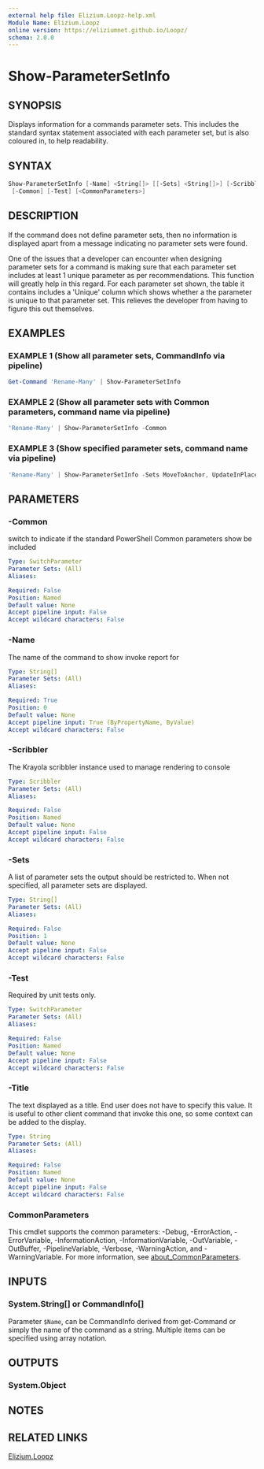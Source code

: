 ```yaml
---
external help file: Elizium.Loopz-help.xml
Module Name: Elizium.Loopz
online version: https://eliziumnet.github.io/Loopz/
schema: 2.0.0
---
```


# Show-ParameterSetInfo

## SYNOPSIS

Displays information for a commands parameter sets. This includes the standard
syntax statement associated with each parameter set, but is also coloured in, to help
readability.

## SYNTAX

```powershell
Show-ParameterSetInfo [-Name] <String[]> [[-Sets] <String[]>] [-Scribbler <Scribbler>] [-Title <String>]
 [-Common] [-Test] [<CommonParameters>]
```

## DESCRIPTION

If the command does not define parameter sets, then no information is displayed
apart from a message indicating no parameter sets were found.

One of the issues that a developer can encounter when designing parameter sets for
a command is making sure that each parameter set includes at least 1 unique parameter
as per recommendations. This function will greatly help in this regard. For each
parameter set shown, the table it contains includes a 'Unique' column which shows
whether a the parameter is unique to that parameter set. This relieves the developer
from having to figure this out themselves.

## EXAMPLES

### EXAMPLE 1 (Show all parameter sets, CommandInfo via pipeline)

```powershell
Get-Command 'Rename-Many' | Show-ParameterSetInfo
```

### EXAMPLE 2 (Show all parameter sets with Common parameters, command name via pipeline)

```powershell
'Rename-Many' | Show-ParameterSetInfo -Common
```

### EXAMPLE 3 (Show specified parameter sets, command name via pipeline)

```powershell
'Rename-Many' | Show-ParameterSetInfo -Sets MoveToAnchor, UpdateInPlace
```

## PARAMETERS

### -Common

switch to indicate if the standard PowerShell Common parameters show be included

```yaml
Type: SwitchParameter
Parameter Sets: (All)
Aliases:

Required: False
Position: Named
Default value: None
Accept pipeline input: False
Accept wildcard characters: False
```

### -Name

The name of the command to show invoke report for

```yaml
Type: String[]
Parameter Sets: (All)
Aliases:

Required: True
Position: 0
Default value: None
Accept pipeline input: True (ByPropertyName, ByValue)
Accept wildcard characters: False
```

### -Scribbler

The Krayola scribbler instance used to manage rendering to console

```yaml
Type: Scribbler
Parameter Sets: (All)
Aliases:

Required: False
Position: Named
Default value: None
Accept pipeline input: False
Accept wildcard characters: False
```

### -Sets

A list of parameter sets the output should be restricted to. When not specified, all
parameter sets are displayed.

```yaml
Type: String[]
Parameter Sets: (All)
Aliases:

Required: False
Position: 1
Default value: None
Accept pipeline input: False
Accept wildcard characters: False
```

### -Test

Required by unit tests only.

```yaml
Type: SwitchParameter
Parameter Sets: (All)
Aliases:

Required: False
Position: Named
Default value: None
Accept pipeline input: False
Accept wildcard characters: False
```

### -Title

The text displayed as a title. End user does not have to specify this value. It is useful
to other client command that invoke this one, so some context can be added to the display.

```yaml
Type: String
Parameter Sets: (All)
Aliases:

Required: False
Position: Named
Default value: None
Accept pipeline input: False
Accept wildcard characters: False
```

### CommonParameters

This cmdlet supports the common parameters: -Debug, -ErrorAction, -ErrorVariable, -InformationAction, -InformationVariable, -OutVariable, -OutBuffer, -PipelineVariable, -Verbose, -WarningAction, and -WarningVariable. For more information, see [about_CommonParameters](http://go.microsoft.com/fwlink/?LinkID=113216).

## INPUTS

### System.String[] or CommandInfo[]

Parameter `$Name`, can be CommandInfo derived from get-Command or simply the name of the command as a string. Multiple items can be specified using array notation.

## OUTPUTS

### System.Object

## NOTES

## RELATED LINKS

[Elizium.Loopz](https://github.com/EliziumNet/Loopz)
